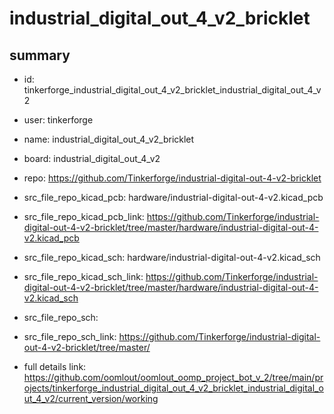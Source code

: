 # industrial_digital_out_4_v2_bricklet
 
## summary 
* id: tinkerforge_industrial_digital_out_4_v2_bricklet_industrial_digital_out_4_v2
* user: tinkerforge
* name: industrial_digital_out_4_v2_bricklet
* board: industrial_digital_out_4_v2
* repo: https://github.com/Tinkerforge/industrial-digital-out-4-v2-bricklet
* src_file_repo_kicad_pcb: hardware/industrial-digital-out-4-v2.kicad_pcb
* src_file_repo_kicad_pcb_link: https://github.com/Tinkerforge/industrial-digital-out-4-v2-bricklet/tree/master/hardware/industrial-digital-out-4-v2.kicad_pcb
* src_file_repo_kicad_sch: hardware/industrial-digital-out-4-v2.kicad_sch
* src_file_repo_kicad_sch_link: https://github.com/Tinkerforge/industrial-digital-out-4-v2-bricklet/tree/master/hardware/industrial-digital-out-4-v2.kicad_sch

* src_file_repo_sch: 
* src_file_repo_sch_link: https://github.com/Tinkerforge/industrial-digital-out-4-v2-bricklet/tree/master/
* full details link: https://github.com/oomlout/oomlout_oomp_project_bot_v_2/tree/main/projects/tinkerforge_industrial_digital_out_4_v2_bricklet_industrial_digital_out_4_v2/current_version/working  







